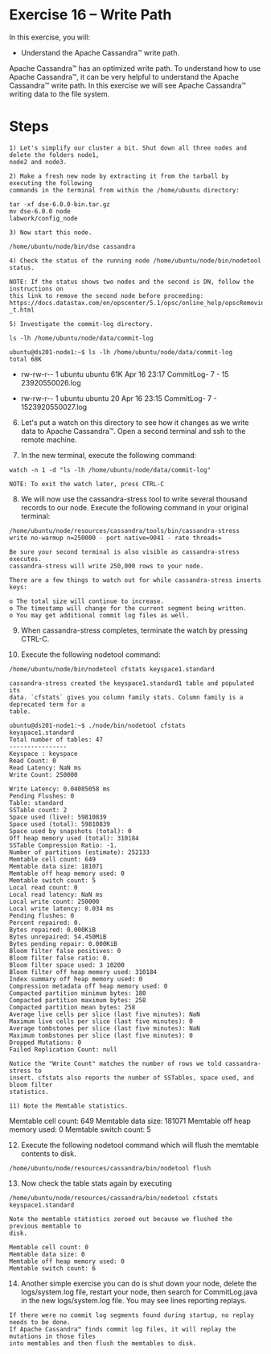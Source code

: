 # Exercise 16 – Write Path

In this exercise, you will:

- Understand the Apache Cassandra™ write path.

Apache Cassandra™ has an optimized write path. To understand how to use Apache Cassandra™,
it can be very helpful to understand the Apache Cassandra™ write path. In this exercise we will
see Apache Cassandra™ writing data to the file system.

# Steps

```
1) Let's simplify our cluster a bit. Shut down all three nodes and delete the folders node1,
node2 and node3.
```
```
2) Make a fresh new node by extracting it from the tarball by executing the following
commands in the terminal from within the /home/ubuntu directory:
```
```
tar -xf dse-6.0.0-bin.tar.gz
mv dse-6.0.0 node
labwork/config_node
```
```
3) Now start this node.
```
```
/home/ubuntu/node/bin/dse cassandra
```
```
4) Check the status of the running node /home/ubuntu/node/bin/nodetool status.
```
```
NOTE: If the status shows two nodes and the second is DN, follow the instructions on
this link to remove the second node before proceeding:
https://docs.datastax.com/en/opscenter/5.1/opsc/online_help/opscRemovingPackages
_t.html
```
```
5) Investigate the commit-log directory.
```
```
ls -lh /home/ubuntu/node/data/commit-log
```
```
ubuntu@ds201-node1:~$ ls -lh /home/ubuntu/node/data/commit-log
total 68K
```
- rw-rw-r-- 1 ubuntu ubuntu 61K Apr 16 23:17 CommitLog- 7 - 15 23920550026.log


- rw-rw-r-- 1 ubuntu ubuntu 20 Apr 16 23:15 CommitLog- 7 - 1523920550027.log

6) Let's put a watch on this directory to see how it changes as we write data to
Apache Cassandra™. Open a second terminal and ssh to the remote machine.

7) In the new terminal, execute the following command:

```
watch -n 1 -d "ls -lh /home/ubuntu/node/data/commit-log"
```
```
NOTE: To exit the watch later, press CTRL-C
```
8) We will now use the cassandra-stress tool to write several thousand records to our
node. Execute the following command in your original terminal:

```
/home/ubuntu/node/resources/cassandra/tools/bin/cassandra-stress
write no-warmup n=250000 - port native=9041 - rate threads=
```
```
Be sure your second terminal is also visible as cassandra-stress executes.
cassandra-stress will write 250,000 rows to your node.
```
```
There are a few things to watch out for while cassandra-stress inserts keys:
```
```
o The total size will continue to increase.
o The timestamp will change for the current segment being written.
o You may get additional commit log files as well.
```
9) When cassandra-stress completes, terminate the watch by pressing CTRL-C.

10) Execute the following nodetool command:

```
/home/ubuntu/node/bin/nodetool cfstats keyspace1.standard
```
```
cassandra-stress created the keyspace1.standard1 table and populated its
data. `cfstats` gives you column family stats. Column family is a deprecated term for a
table.
```
```
ubuntu@ds201-node1:~$ ./node/bin/nodetool cfstats
keyspace1.standard
Total number of tables: 47
----------------
Keyspace : keyspace
Read Count: 0
Read Latency: NaN ms
Write Count: 250000
```

```
Write Latency: 0.04085058 ms
Pending Flushes: 0
Table: standard
SSTable count: 2
Space used (live): 59810839
Space used (total): 59810839
Space used by snapshots (total): 0
Off heap memory used (total): 310184
SSTable Compression Ratio: -1.
Number of partitions (estimate): 252133
Memtable cell count: 649
Memtable data size: 181071
Memtable off heap memory used: 0
Memtable switch count: 5
Local read count: 0
Local read latency: NaN ms
Local write count: 250000
Local write latency: 0.034 ms
Pending flushes: 0
Percent repaired: 0.
Bytes repaired: 0.000KiB
Bytes unrepaired: 54.450MiB
Bytes pending repair: 0.000KiB
Bloom filter false positives: 0
Bloom filter false ratio: 0.
Bloom filter space used: 3 10200
Bloom filter off heap memory used: 310184
Index summary off heap memory used: 0
Compression metadata off heap memory used: 0
Compacted partition minimum bytes: 180
Compacted partition maximum bytes: 258
Compacted partition mean bytes: 258
Average live cells per slice (last five minutes): NaN
Maximum live cells per slice (last five minutes): 0
Average tombstones per slice (last five minutes): NaN
Maximum tombstones per slice (last five minutes): 0
Dropped Mutations: 0
Failed Replication Count: null
```
```
Notice the "Write Count" matches the number of rows we told cassandra-stress to
insert. cfstats also reports the number of SSTables, space used, and bloom filter
statistics.
```
```
11) Note the Memtable statistics.
```
Memtable cell count: 649
Memtable data size: 181071
Memtable off heap memory used: 0
Memtable switch count: 5


12) Execute the following nodetool command which will flush the memtable contents to
disk.

```
/home/ubuntu/node/resources/cassandra/bin/nodetool flush
```
13) Now check the table stats again by executing

```
/home/ubuntu/node/resources/cassandra/bin/nodetool cfstats
keyspace1.standard
```
```
Note the memtable statistics zeroed out because we flushed the previous memtable to
disk.
```
```
Memtable cell count: 0
Memtable data size: 0
Memtable off heap memory used: 0
Memtable switch count: 6
```
14) Another simple exercise you can do is shut down your node, delete the
logs/system.log file, restart your node, then search for CommitLog.java in the
new logs/system.log file. You may see lines reporting replays.

```
If there were no commit log segments found during startup, no replay needs to be done.
If Apache Cassandra™ finds commit log files, it will replay the mutations in those files
into memtables and then flush the memtables to disk.
```

